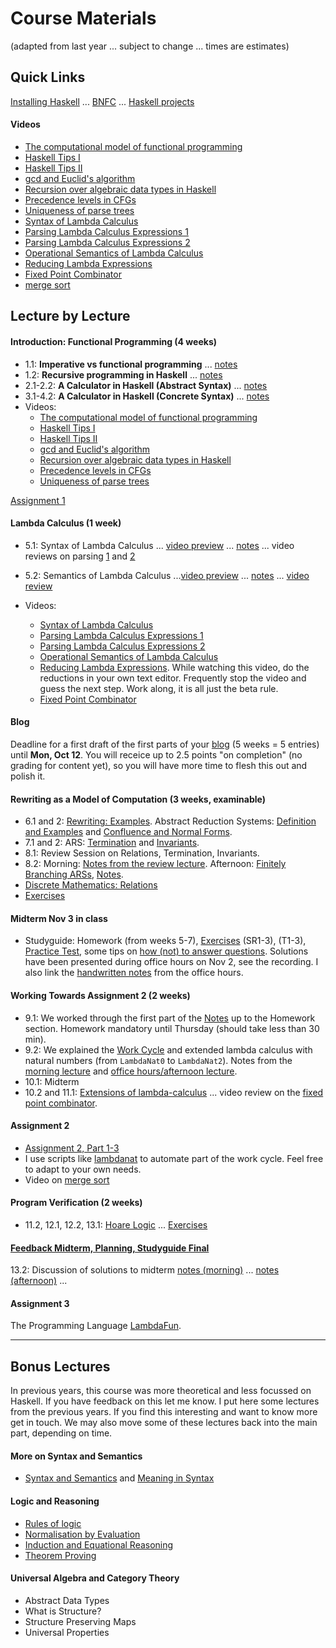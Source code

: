 
# Course Materials

(adapted from last year ... subject to change ... times are estimates)

## Quick Links

[Installing Haskell](https://hackmd.io/@alexhkurz/Hk86XnCzD) ... [BNFC](BNFC-installation.md) ... [Haskell projects](haskell-projects.md)

#### Videos
- [The computational model of functional programming](https://youtu.be/u_OMwv8tDVg)
- [Haskell Tips I](https://youtu.be/wj0j2HjMw6w)
- [Haskell Tips II](https://youtu.be/naNLE4GLrTo)
- [gcd and Euclid's algorithm](https://youtu.be/ZcJMj0antos)
- [Recursion over algebraic data types in Haskell](https://youtu.be2YLfJvOtLwA)
- [Precedence levels in CFGs](https://youtu.be/jf1xhZSpCvg)  
- [Uniqueness of parse trees](https://youtu.be/3ZLkPwB_c9g) 
- [Syntax of Lambda Calculus](https://youtu.be/D0kH1BpNr14)
- [Parsing Lambda Calculus Expressions 1](https://youtu.be/eYstx7uuE6c)
- [Parsing Lambda Calculus Expressions 2](https://youtu.be/yls1NEUlzZA)
- [Operational Semantics of Lambda Calculus](https://youtu.beh4aT42t7v9c)
- [Reducing Lambda Expressions](https://youtu.be/for3Meg1Lbc)
- [Fixed Point Combinator](https://youtu.be/XvDOwbSh3xE)
- [merge sort](https://youtu.be/W2CknJGgzr0)


## Lecture by Lecture 

#### Introduction: Functional Programming (4 weeks)

- 1.1: **Imperative vs functional programming**  ... [notes](https://hackmd.io/@alexhkurz/SJKWvna6U)
- 1.2: **Recursive programming in Haskell** ... [notes](https://hackmd.io/@alexhkurz/H1jUka4Gv)  
- 2.1-2.2: **A Calculator in Haskell (Abstract Syntax)** ... [notes](https://hackmd.io/@alexhkurz/SyxKCkR6U)
- 3.1-4.2: **A Calculator in Haskell (Concrete Syntax)** ...  [notes](https://hackmd.io/@alexhkurz/HJVtVl068)
- Videos:
  - [The computational model of functional programming](https://youtu.be/u_OMwv8tDVg)
  - [Haskell Tips I](https://youtu.be/wj0j2HjMw6w)
  - [Haskell Tips II](https://youtu.be/naNLE4GLrTo)
  - [gcd and Euclid's algorithm](https://youtu.be/ZcJMj0antos)
  - [Recursion over algebraic data types in Haskell](https://youtu.be/2YLfJvOtLwA)
  - [Precedence levels in CFGs](https://youtu.be/jf1xhZSpCvg)  
  - [Uniqueness of parse trees](https://youtu.be/3ZLkPwB_c9g) 

[Assignment 1](assignments.md) 


#### Lambda Calculus (1 week)

- 5.1: Syntax of Lambda Calculus ... [video preview](https://youtu.be/D0kH1BpNr14) ... [notes](https://hackmd.io/@alexhkurz/S1D0yP8Bw) ... video reviews on parsing [1](https://youtu.be/eYstx7uuE6c) and [2](https://youtu.be/yls1NEUlzZA)
- 5.2: Semantics of Lambda Calculus ...[video preview](https://youtu.be/h4aT42t7v9c) ... [notes](https://hackmd.io/@alexhkurz/H1e4Nv8Bv) ... [video review](https://youtu.be/for3Meg1Lbc)

- Videos:
  - [Syntax of Lambda Calculus](https://youtu.be/D0kH1BpNr14)
  - [Parsing Lambda Calculus Expressions 1](https://youtu.be/eYstx7uuE6c)
  - [Parsing Lambda Calculus Expressions 2](https://youtu.be/yls1NEUlzZA)
  - [Operational Semantics of Lambda Calculus](https://youtu.be/h4aT42t7v9c)
  - [Reducing Lambda Expressions](https://youtu.be/for3Meg1Lbc). While watching this video, do the reductions in your own text editor. Frequently stop the video and guess the next step. Work along, it is all just the beta rule.
  - [Fixed Point Combinator](https://youtu.be/XvDOwbSh3xE)

#### Blog

Deadline for a first draft of the first parts of your [blog](blog.md) (5 weeks = 5 entries) until **Mon, Oct 12**. You will receice up to 2.5 points "on completion" (no grading for content yet), so you will have more time to flesh this out and polish it.

#### Rewriting as a Model of Computation (3 weeks, examinable)

- 6.1 and 2: [Rewriting: Examples](https://hackmd.io/@alexhkurz/rkzITG4nD). Abstract Reduction Systems: [Definition and Examples](https://hackmd.io/@alexhkurz/BJfvFVK8v) and [Confluence and Normal Forms](https://hackmd.io/@alexhkurz/r1hRZaG8v).
- 7.1 and 2: ARS: [Termination](https://hackmd.io/@alexhkurz/BJoZF44Iw) and [Invariants](https://hackmd.io/@alexhkurz/BkMoUhXvD).
- 8.1: Review Session on Relations, Termination, Invariants. 
- 8.2: Morning: [Notes from the review lecture](https://github.com/alexhkurz/programming-languages-2020/blob/master/resources/PL2020-Oct%2022-morning.pdf). Afternoon: [Finitely Branching ARSs](https://hackmd.io/@alexhkurz/rkX-t-HdH), [Notes](https://github.com/alexhkurz/programming-languages-2020/blob/master/resources/PL2020-Oct%2022-afternoon.pdf).
- [Discrete Mathematics: Relations](https://hackmd.io/@alexhkurz/SJ1cc-dDr)
- [Exercises](https://hackmd.io/@alexhkurz/BJ23jmpIw)

#### Midterm Nov 3 in class 

- Studyguide: Homework (from weeks 5-7), [Exercises](https://hackmd.io/@alexhkurz/BJ23jmpIw) (SR1-3), (T1-3), [Practice Test](exams/midterm-practice-test.pdf), some tips on [how (not) to answer questions](https://hackmd.io/@alexhkurz/HktZpo2DP). Solutions have been presented during office hours on Nov 2, see the recording. I also link the [handwritten notes](https://github.com/alexhkurz/programming-languages-2020/blob/master/resources/Office%20Hours%20Practice%20Test.pdf) from the office hours.


#### Working Towards Assignment 2 (2 weeks)

- 9.1: We worked through the first part of the [Notes](https://github.com/alexhkurz/programming-languages-2020/blob/master/Lab1-Lambda-Calculus/README.md) up to the Homework section. Homework mandatory until Thursday (should take less than 30 min).
- 9.2: We explained the [Work Cycle](https://github.com/alexhkurz/programming-languages-2020/blob/master/Lab1-Lambda-Calculus/README.md) and extended lambda calculus with natural numbers (from `LambdaNat0` to `LambdaNat2`). Notes from the [morning lecture](https://github.com/alexhkurz/programming-languages-2020/blob/master/resources/morning%20lecture%20Oct%2029.pdf) and [office hours/afternoon lecture](https://github.com/alexhkurz/programming-languages-2020/blob/master/resources/Office-hours-afternoon-Lecture-Oct-29.pdf).
- 10.1: Midterm
- 10.2 and 11.1: [Extensions of lambda-calculus](https://hackmd.io/@alexhkurz/rJEeYqZtw) ... video review on the [fixed point combinator](https://youtu.be/XvDOwbSh3xE).

#### Assignment 2

- [Assignment 2, Part 1-3](assignment-2.md)
- I use scripts like [lambdanat](lambdanat) to automate part of the work cycle. Feel free to adapt to your own needs.
- Video on [merge sort](https://youtu.be/W2CknJGgzr0)

#### Program Verification (2 weeks)

- 11.2, 12.1, 12.2, 13.1: [Hoare Logic](https://hackmd.io/Df57tnuCSGaW8wqqsl57FQ) ... [Exercises](https://hackmd.io/@alexhkurz/rkhVZNzjH)

#### [Feedback Midterm, Planning, Studyguide Final](planning.md)

13.2: Discussion of solutions to midterm [notes (morning)](https://github.com/alexhkurz/programming-languages-2020/blob/master/resources/PL%202020%20Midterm%20(morning).pdf) ... [notes (afternoon)](https://github.com/alexhkurz/programming-languages-2020/blob/master/resources/PL%202020%20Midterm%20(afternoon).pdf) ... 

#### Assignment 3

The Programming Language [LambdaFun](https://github.com/alexhkurz/programming-languages-2020/tree/master/Lab2-Lambda-Calculus/LambdaFun). 


---

## Bonus Lectures

In previous years, this course was more theoretical and less focussed on Haskell. If you have feedback on this let me know. I put here some lectures from the previous years. If you find this interesting and want to know more get in touch. We may also move some of these lectures back into the main part, depending on time.

#### More on Syntax and Semantics

- [Syntax and Semantics](https://hackmd.io/r_6EY8pVR7OdijRAEFNKvg) and  [Meaning in Syntax](https://hackmd.io/khfFd9N2RRWau8o-1ACc_g) 

#### Logic and Reasoning 

- [Rules of logic](https://hackmd.io/xJ8NOiK4S5qnYvEI85bHig)
- [Normalisation by Evaluation](https://hackmd.io/w9RLzXmcS86U4HVAQi5Lqg)
- [Induction and Equational Reasoning](https://hackmd.io/02w2FuLsT_uKYQxkPSdvtw)
- [Theorem Proving](https://hackmd.io/JrBBURefROGD1xMN44Zivw)

#### Universal Algebra and Category Theory

 - Abstract Data Types
 - What is Structure?
 - Structure Preserving Maps
 - Universal Properties

